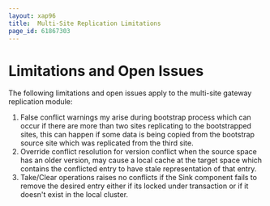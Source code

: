 ```yaml
---
layout: xap96
title:  Multi-Site Replication Limitations
page_id: 61867303
---
```


# Limitations and Open Issues

The following limitations and open issues apply to the multi-site gateway replication module:

1. False conflict warnings my arise during bootstrap process which can occur if there are more than two sites replicating to the bootstrapped sites, this can happen if some data is being copied from the bootstrap source site which was replicated from the third site.
1. Override conflict resolution for version conflict when the source space has an older version, may cause a local cache at the target space which contains the conflicted entry to have stale representation of that entry.
1. Take/Clear operations raises no conflicts if the Sink component fails to remove the desired entry either if its locked under transaction or if it doesn't exist in the local cluster.
